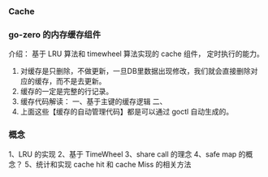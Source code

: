 ### Cache 

### go-zero 的内存缓存组件
介绍： 基于 LRU 算法和 timewheel 算法实现的 cache 组件，
定时执行的能力。 
 
1. 对缓存是只删除，不做更新，一旦DB里数据出现修改，我们就会直接删除对应的缓存，而不是去更新。
2. 缓存的一定是完整的行记录。 
3. 缓存代码解读： 
一、基于主键的缓存逻辑
二、
4. 上面这些【缓存的自动管理代码】都是可以通过 goctl 自动生成的。 

### 概念
1、LRU 的实现
2、基于 TimeWheel 
3、share call 的理念
4、safe map 的概念？
5、统计和实现 cache hit 和 cache Miss 的相关方法